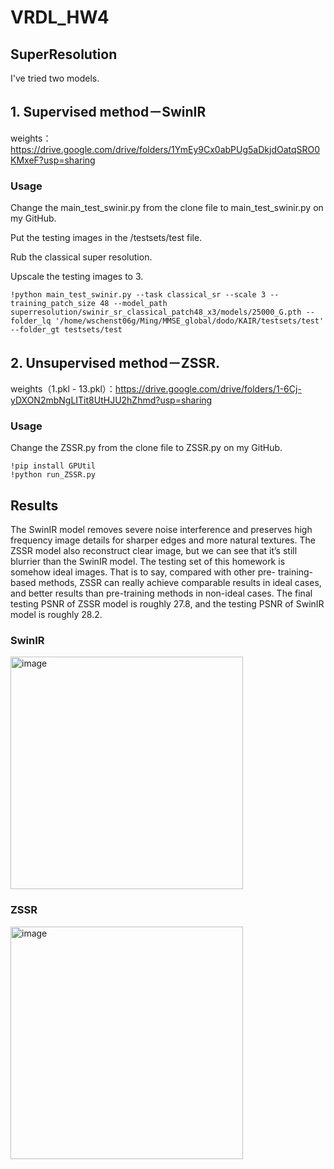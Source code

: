 # VRDL_HW4

## SuperResolution

I've tried two models. 

## 1. Supervised method－SwinIR

weights：https://drive.google.com/drive/folders/1YmEy9Cx0abPUg5aDkjdOatqSRO0KMxeF?usp=sharing

### Usage

Change the main_test_swinir.py from the clone file to main_test_swinir.py on my GitHub.

Put the testing images in the <SwinIR path>/testsets/test file.

Rub the classical super resolution.

Upscale the testing images to 3.

    !python main_test_swinir.py --task classical_sr --scale 3 --training_patch_size 48 --model_path superresolution/swinir_sr_classical_patch48_x3/models/25000_G.pth --folder_lq '/home/wschenst06g/Ming/MMSE_global/dodo/KAIR/testsets/test' --folder_gt testsets/test


  
## 2. Unsupervised method－ZSSR. 

weights（1.pkl - 13.pkl）：https://drive.google.com/drive/folders/1-6Cj-yDXON2mbNgLITit8UtHJU2hZhmd?usp=sharing
    
### Usage

Change the ZSSR.py from the clone file to ZSSR.py on my GitHub.

    !pip install GPUtil
    !python run_ZSSR.py



## Results

The SwinIR model removes severe noise interference and preserves high frequency image details for sharper edges and more natural textures. The ZSSR model also reconstruct clear image, but we can see that it’s still blurrier than the SwinIR model. The testing set of this homework is somehow ideal images. That is to say, compared with other pre- training-based methods, ZSSR can really achieve comparable results in ideal cases, and better results than pre-training methods in non-ideal cases.
The final testing PSNR of ZSSR model is roughly 27.8, and the testing PSNR of SwinIR model is roughly 28.2.

### SwinIR

<img width="372" alt="image" src="https://user-images.githubusercontent.com/77607182/149051398-7dcff342-1db7-4c6c-b127-48bba26a42bc.png">
    
### ZSSR

<img width="372" alt="image" src="https://user-images.githubusercontent.com/77607182/149051408-32e6bc5d-d6af-4b18-88ba-be1ba35db51e.png">
